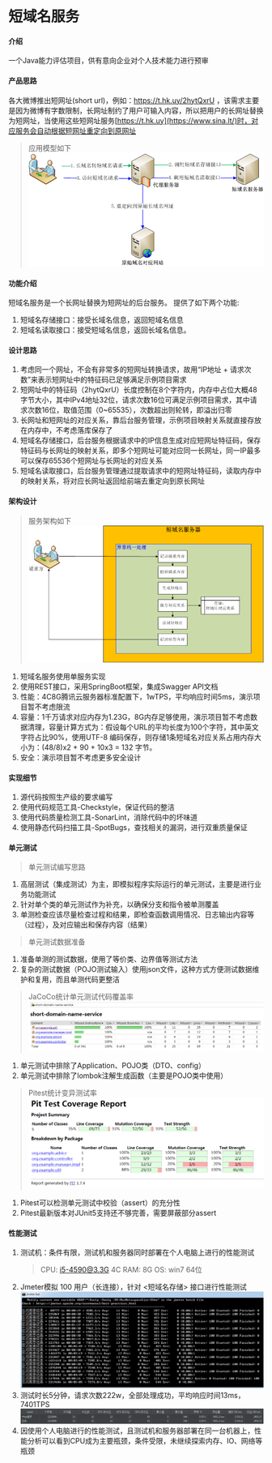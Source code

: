 # 短域名服务

#### 介绍
一个Java能力评估项目，供有意向企业对个人技术能力进行预审

#### 产品思路

各大微博推出短网址(short url)，例如：https://t.hk.uy/2hytQxrU ，该需求主要是因为微博有字数限制，长网址制约了用户可输入内容，所以把用户的长网址替换为短网址，当使用这些短网址服务[https://t.hk.uy](https://www.sina.lt/)时，对应服务会自动根据短网址重定向到原网址

> 应用模型如下
![Image text](https://github.com/xiaohc/interview-assignments/blob/master/java/doc/images/应用模型.png "应用模型")

#### 功能介绍

短域名服务是一个长网址替换为短网址的后台服务。 提供了如下两个功能:

1.  短域名存储接口：接受长域名信息，返回短域名信息
2.  短域名读取接口：接受短域名信息，返回长域名信息。

#### 设计思路

1.  考虑同一个网址，不会有非常多的短网址转换请求，故用“IP地址 + 请求次数”来表示短网址中的特征码已足够满足示例项目需求
2.  短网址中的特征码（2hytQxrU）长度控制在8个字符内，内存中占位大概48字节大小，其中IPv4地址32位，请求次数16位可满足示例项目需求，其中请求次数16位，取值范围（0~65535），次数超出则轮转，即溢出归零
3.  长网址和短网址的对应关系，靠后台服务管理，示例项目映射关系就直接存放在内存中，不考虑落库保存了
4.  短域名存储接口，后台服务根据请求中的IP信息生成对应短网址特征码，保存特征码与长网址的映射关系，即多个短网址可能对应同一长网址，同一IP最多可以保存65536个短网址与长网址的对应关系
4.  短域名读取接口，后台服务管理通过提取请求中的短网址特征码，读取内存中的映射关系，将对应长网址返回给前端去重定向到原长网址

#### 架构设计

> 服务架构如下
![Image text](https://github.com/xiaohc/interview-assignments/blob/master/java/doc/images/架构图.png "架构图")
1.  短域名服务使用单服务实现
2.  使用REST接口，采用SpringBoot框架，集成Swagger API文档
3.  性能：4C8G腾讯云服务器标准配置下，1wTPS，平均响应时间5ms，演示项目暂不考虑限流
5.  容量：1千万请求对应内存为1.23G，8G内存足够使用，演示项目暂不考虑数据清理，容量计算方式为：假设每个URL的平均长度为100个字符，其中英文字符占比90%，使用UTF-8 编码保存，则存储1条短域名对应关系占用内存大小为：(48/8)x2 + 90 + 10x3 = 132 字节。
4.  安全：演示项目暂不考虑更多安全设计

#### 实现细节

1.  源代码按照生产级的要求编写
2.  使用代码规范工具-Checkstyle，保证代码的整洁
3.  使用代码质量检测工具-SonarLint，消除代码中的坏味道
4.  使用静态代码扫描工具-SpotBugs，查找相关的漏洞，进行双重质量保证

#### 单元测试

> 单元测试编写思路
1.  高层测试（集成测试）为主，即模拟程序实际运行的单元测试，主要是进行业务功能测试
2.  针对单个类的单元测试作为补充，以确保分支和指令被单测覆盖
3.  单测检查应该尽量检查过程和结果，即检查函数调用情况、日志输出内容等（过程），及对应输出和保存内容（结果）

> 单元测试数据准备
1.  准备单测的测试数据，使用了等价类、边界值等测试方法
2.  复杂的测试数据（POJO测试输入）使用json文件，这种方式方便测试数据维护和复用，而且单测代码更整洁

> JaCoCo统计单元测试代码覆盖率 
![Image text](https://github.com/xiaohc/interview-assignments/blob/master/java/doc/images/jacoco.PNG "jacoco") 
1.  单元测试中排除了Application、POJO类（DTO、config）
2.  单元测试中排除了lombok注解生成函数（主要是POJO类中使用）

> Pitest统计变异测试率 
![Image text](https://github.com/xiaohc/interview-assignments/blob/master/java/doc/images/pitest.PNG "pitest")
1.  Pitest可以检测单元测试中校验（assert）的充分性
2.  Pitest最新版本对JUnit5支持还不够完善，需要屏蔽部分assert

#### 性能测试

1.  测试机：条件有限，测试机和服务器同时部署在个人电脑上进行的性能测试
    > CPU: i5-4590@3.3G 4C
    > RAM: 8G
    > OS: win7 64位
2.  Jmeter模拟 100 用户（长连接），针对 <短域名存储> 接口进行性能测试
    ![Image text](https://github.com/xiaohc/interview-assignments/blob/master/java/doc/images/performance-100.PNG "performance-100") 
3.  测试时长5分钟，请求次数222w，全部处理成功，平均响应时间13ms，7401TPS
    ![Image text](https://github.com/xiaohc/interview-assignments/blob/master/java/doc/images/performance-report-100.PNG "performance-report-100") 
4.  因使用个人电脑进行的性能测试，且测试机和服务器部署在同一台机器上，性能分析可以看到CPU成为主要瓶颈，条件受限，未继续探索内存、IO、网络等瓶颈